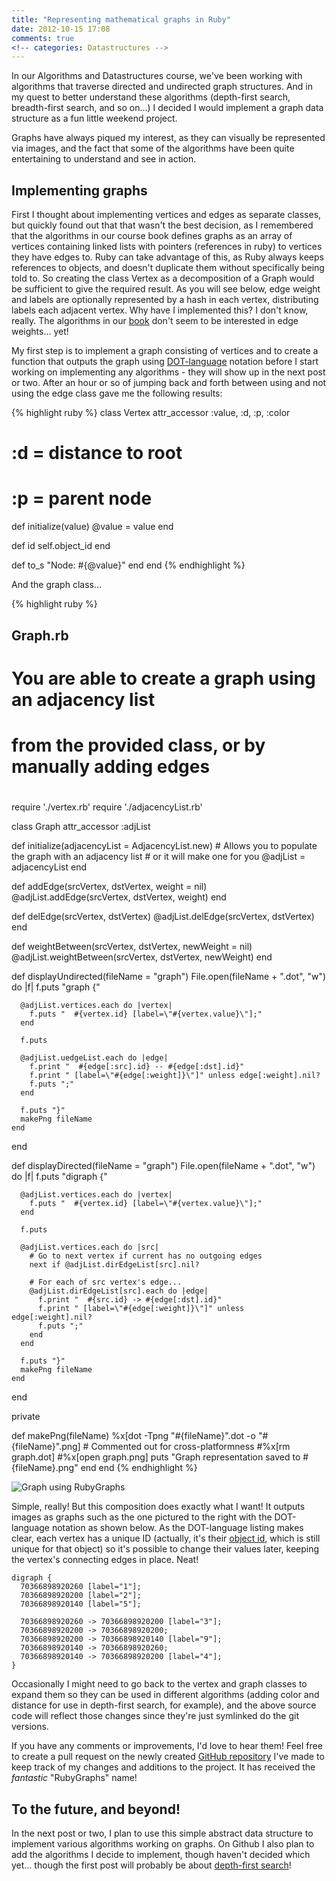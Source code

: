 ```yaml
---
title: "Representing mathematical graphs in Ruby"
date: 2012-10-15 17:08
comments: true
<!-- categories: Datastructures -->
---
```


In our Algorithms and Datastructures course, we've been working with algorithms that traverse directed and undirected graph structures. And in my quest to better understand these algorithms (depth-first search, breadth-first search, and so on…) I decided I would implement a graph data structure as a fun little weekend project.

Graphs have always piqued my interest, as they can visually be represented via images, and the fact that some of the algorithms have been quite entertaining to understand and see in action.

## Implementing graphs

First I thought about implementing vertices and edges as separate classes, but quickly found out that that wasn't the best decision, as I remembered that the algorithms in our course book defines graphs as an array of vertices containing linked lists with pointers (references in ruby) to vertices they have edges to. Ruby can take advantage of this, as Ruby always keeps references to objects, and doesn't duplicate them without specifically being told to. So creating the class Vertex as a decomposition of a Graph would be sufficient to give the required result. As you will see below, edge weight and labels are optionally represented by a hash in each vertex, distributing labels each adjacent vertex. Why have I implemented this? I don't know, really. The algorithms in our [book](http://www.amazon.co.uk/dp/0262533057) don't seem to be interested in edge weights… yet!

My first step is to implement a graph consisting of vertices and to create a function that outputs the graph using [DOT-language](http://en.wikipedia.org/wiki/DOT_language) notation before I start working on implementing any algorithms - they will show up in the next post or two. After an hour or so of jumping back and forth between using and not using the edge class gave me the following results:

{% highlight ruby %}
class Vertex
  attr_accessor :value, :d, :p, :color

  # :d = distance to root
  # :p = parent node

  def initialize(value)
    @value = value
  end

  def id
    self.object_id
  end

  def to_s
    "Node: #{@value}"
  end
end
{% endhighlight %}

And the graph class…

{% highlight ruby %}
## Graph.rb
# You are able to create a graph using an adjacency list
# from the provided class, or by manually adding edges
#

require './vertex.rb'
require './adjacencyList.rb'

class Graph
  attr_accessor :adjList

  def initialize(adjacencyList = AdjacencyList.new)
    # Allows you to populate the graph with an adjacency list
    # or it will make one for you
    @adjList = adjacencyList
  end

  def addEdge(srcVertex, dstVertex, weight = nil)
    @adjList.addEdge(srcVertex, dstVertex, weight)
  end

  def delEdge(srcVertex, dstVertex)
    @adjList.delEdge(srcVertex, dstVertex)
  end

  def weightBetween(srcVertex, dstVertex, newWeight = nil)
    @adjList.weightBetween(srcVertex, dstVertex, newWeight)
  end

  def displayUndirected(fileName = "graph")
    File.open(fileName + ".dot", "w") do |f|
      f.puts "graph {"

      @adjList.vertices.each do |vertex|
        f.puts "  #{vertex.id} [label=\"#{vertex.value}\"];"
      end

      f.puts

      @adjList.uedgeList.each do |edge|
        f.print "  #{edge[:src].id} -- #{edge[:dst].id}"
        f.print " [label=\"#{edge[:weight]}\"]" unless edge[:weight].nil?
        f.puts ";"
      end

      f.puts "}"
      makePng fileName
    end
  end

  def displayDirected(fileName = "graph")
    File.open(fileName + ".dot", "w") do |f|
      f.puts "digraph {"

      @adjList.vertices.each do |vertex|
        f.puts "  #{vertex.id} [label=\"#{vertex.value}\"];"
      end

      f.puts

      @adjList.vertices.each do |src|
        # Go to next vertex if current has no outgoing edges
        next if @adjList.dirEdgeList[src].nil?

        # For each of src vertex's edge...
        @adjList.dirEdgeList[src].each do |edge|
          f.print "  #{src.id} -> #{edge[:dst].id}"
          f.print " [label=\"#{edge[:weight]}\"]" unless edge[:weight].nil?
          f.puts ";"
        end
      end

      f.puts "}"
      makePng fileName
    end
  end

  private

  def makePng(fileName)
    %x[dot -Tpng "#{fileName}".dot -o "#{fileName}".png]
    # Commented out for cross-platformness
    #%x[rm graph.dot]
    #%x[open graph.png]
    puts "Graph representation saved to #{fileName}.png"
  end
end
{% endhighlight %}

![Graph using RubyGraphs](/assets/posts/graphExample1.png)


Simple, really! But this composition does exactly what I want! It outputs images as graphs such as the one pictured to the right with the DOT-language notation as shown below. As the DOT-language listing makes clear, each vertex has a unique ID (actually, it's their [object id](http://ruby-doc.org/core-1.9.3/Object.html#method-i-object_id), which is still unique for that object) so it's possible to change their values later, keeping the vertex's connecting edges in place. Neat!

```
digraph {
  70366898920260 [label="1"];
  70366898920200 [label="2"];
  70366898920140 [label="5"];

  70366898920260 -> 70366898920200 [label="3"];
  70366898920200 -> 70366898920200;
  70366898920200 -> 70366898920140 [label="9"];
  70366898920140 -> 70366898920260;
  70366898920140 -> 70366898920200 [label="4"];
}
```

Occasionally I might need to go back to the vertex and graph classes to expand them so they can be used in different algorithms (adding color and distance for use in depth-first search, for example), and the above source code will reflect those changes since they're just symlinked do the git versions.

If you have any comments or improvements, I'd love to hear them! Feel free to create a pull request on the newly created [GitHub repository](https://github.com/Fapper/RubyGraphs) I've made to keep track of my changes and additions to the project. It has received the _fantastic_ "RubyGraphs" name!

## To the future, and beyond!
In the next post or two, I plan to use this simple abstract data structure to implement various algorithms working on graphs. On Github I also plan to add the algorithms I decide to implement, though haven't decided which yet… though the first post will probably be about [depth-first search](http://en.wikipedia.org/wiki/Depth-first_search)!
